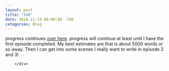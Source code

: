 ```yaml
---
layout: post
title: "316"
date: 2018-11-19 00:00:00 -700
categories: Blog
---
```


<div class="blog-content">
				<div class="paragraph">progress continues <a href="../story-007---unfinished.html" target="_blank">over here</a>. progress will continue at least until I have the first episode completed. My best estimates are that is about 5000 words or so away. Then I can get into some scenes I really want to write in episode 2 and 3!&nbsp;</div>

		</div>
        